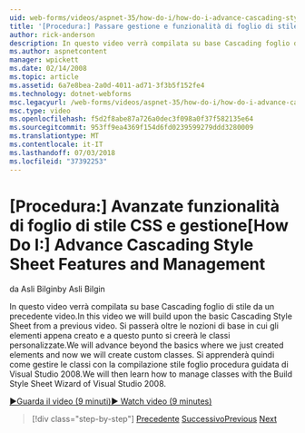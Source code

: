 ```yaml
---
uid: web-forms/videos/aspnet-35/how-do-i/how-do-i-advance-cascading-style-sheet-features-and-management
title: '[Procedura:] Passare gestione e funzionalità di foglio di stile CSS | Microsoft Docs'
author: rick-anderson
description: In questo video verrà compilata su base Cascading foglio di stile da un precedente video. Si passerà oltre le nozioni di base in cui è appena stato creato gli elementi e...
ms.author: aspnetcontent
manager: wpickett
ms.date: 02/14/2008
ms.topic: article
ms.assetid: 6a7e8bea-2a0d-4011-ad71-3f3b5f152fe4
ms.technology: dotnet-webforms
msc.legacyurl: /web-forms/videos/aspnet-35/how-do-i/how-do-i-advance-cascading-style-sheet-features-and-management
msc.type: video
ms.openlocfilehash: f5d2f8abe87a726a0dec3f098a0f37f582135e64
ms.sourcegitcommit: 953ff9ea4369f154d6fd0239599279ddd3280009
ms.translationtype: MT
ms.contentlocale: it-IT
ms.lasthandoff: 07/03/2018
ms.locfileid: "37392253"
---
```

<a name="how-do-i-advance-cascading-style-sheet-features-and-management"></a><span data-ttu-id="fd0a0-104">[Procedura:] Avanzate funzionalità di foglio di stile CSS e gestione</span><span class="sxs-lookup"><span data-stu-id="fd0a0-104">[How Do I:] Advance Cascading Style Sheet Features and Management</span></span>
====================
<span data-ttu-id="fd0a0-105">da Asli Bilgin</span><span class="sxs-lookup"><span data-stu-id="fd0a0-105">by Asli Bilgin</span></span>

<span data-ttu-id="fd0a0-106">In questo video verrà compilata su base Cascading foglio di stile da un precedente video.</span><span class="sxs-lookup"><span data-stu-id="fd0a0-106">In this video we will build upon the basic Cascading Style Sheet from a previous video.</span></span> <span data-ttu-id="fd0a0-107">Si passerà oltre le nozioni di base in cui gli elementi appena creato e a questo punto si creerà le classi personalizzate.</span><span class="sxs-lookup"><span data-stu-id="fd0a0-107">We will advance beyond the basics where we just created elements and now we will create custom classes.</span></span> <span data-ttu-id="fd0a0-108">Si apprenderà quindi come gestire le classi con la compilazione stile foglio procedura guidata di Visual Studio 2008.</span><span class="sxs-lookup"><span data-stu-id="fd0a0-108">We will then learn how to manage classes with the Build Style Sheet Wizard of Visual Studio 2008.</span></span>

[<span data-ttu-id="fd0a0-109">&#9654;Guarda il video (9 minuti)</span><span class="sxs-lookup"><span data-stu-id="fd0a0-109">&#9654; Watch video (9 minutes)</span></span>](https://channel9.msdn.com/Blogs/ASP-NET-Site-Videos/how-do-i-advance-cascading-style-sheet-features-and-management)

> [!div class="step-by-step"]
> <span data-ttu-id="fd0a0-110">[Precedente](how-do-i-adding-elements-to-a-css-file-and-create-new-css-on-the-fly.md)
> [Successivo](how-do-i-converting-a-net-20-windows-forms-application-to-net-35.md)</span><span class="sxs-lookup"><span data-stu-id="fd0a0-110">[Previous](how-do-i-adding-elements-to-a-css-file-and-create-new-css-on-the-fly.md)
[Next](how-do-i-converting-a-net-20-windows-forms-application-to-net-35.md)</span></span>
